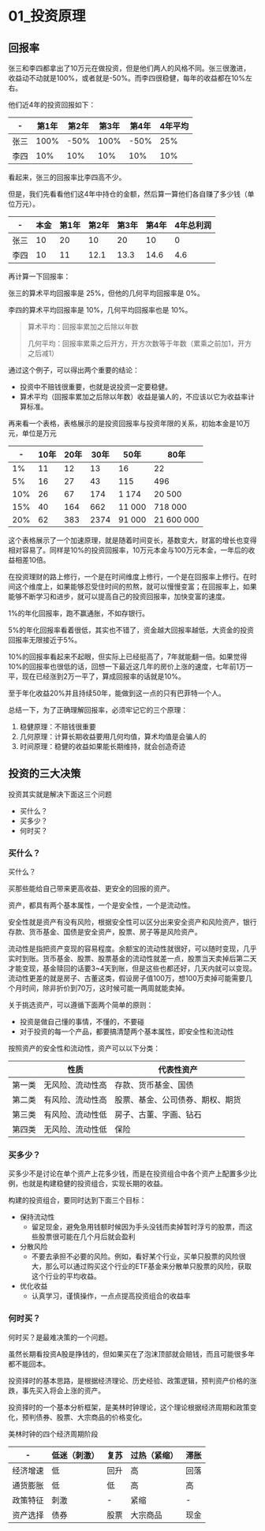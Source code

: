 
# 01_投资原理

## 回报率

张三和李四都拿出了10万元在做投资，但是他们两人的风格不同。张三很激进，收益动不动就是100%，或者就是-50%。而李四很稳健，每年的收益都在10%左右。

他们近4年的投资回报如下：

|  -  | 第1年  | 第2年  | 第3年  | 第4年  | 4年平均 |
| ---- |  ----  | ----  | ----  | ----  | ----  | 
| 张三 | 100%  | -50% | 100% | -50% | 25% |
| 李四 | 10%  | 10% | 10% | 10% | 10% |

看起来，张三的回报率比李四高不少。

但是，我们先看看他们这4年中持仓的金额，然后算一算他们各自赚了多少钱（单位万元）。

|  -  | 本金 | 第1年 | 第2年  | 第3年  | 第4年  | 4年总利润 |
| ---- | ---- | ----  | ----  | ----  | ----  | ----  | 
| 张三 | 10  | 20  | 10 | 20 | 10 | 0 |
| 李四 | 10  | 11  | 12.1 | 13.3| 14.6| 4.6 |

再计算一下回报率：

张三的算术平均回报率是 25%，但他的几何平均回报率是 0%。

李四的算术平均回报率是 10%，几何平均回报率也是 10%。

> 算术平均：回报率累加之后除以年数
>
> 几何平均：回报率累乘之后开方，开方次数等于年数（累乘之前加1，开方之后减1）

通过这个例子，可以得出两个重要的结论：
- 投资中不赔钱很重要，也就是说投资一定要稳健。
- 算术平均（回报率累加之后除以年数）收益是骗人的，不应该以它为收益率计算标准。

再来看一个表格，表格展示的是投资回报率与投资年限的关系，初始本金是10万元，单位是万元

|  -  | 10年 | 20年 | 30年  | 50年  | 80年  |
| ---- | ---- | ----  | ----  | ----  | ----  | 
| 1% | 11  | 12  | 13 | 16 | 22 |
| 5% | 16  | 27  | 43 | 115| 496 | 
| 10% | 26| 67 | 174 | 1 174 | 20 500 |
| 15% | 40  | 164  | 662 | 11 000 | 718 000 |
| 20% | 62 | 383  | 2374 | 91 000 | 21 600 000 |

这个表格展示了一个加速原理，就是随着时间变长，基数变大，财富的增长也变得相对容易了。同样是10%的投资回报率，10万元本金与100万元本金，一年后的收益相差10倍。

在投资理财的路上修行，一个是在时间维度上修行，一个是在回报率上修行。在时间这个维度上，如果能够忍受住时间的煎熬，就可以慢慢变富；在回报率上，如果能够不断学习和进步，就可以提高自己的投资回报率，加快变富的速度。

1%的年化回报率，跑不赢通胀，不如存银行。

5%的年化回报率看着很低，其实也不错了，资金越大回报率越低，大资金的投资回报率无限接近于5%。

10%的回报率看起来不起眼，但实际上已经挺高了，7年就能翻一倍。如果觉得10%的回报率也很低的话，回想一下最近这几年的房价上涨的速度，七年前1万一平，现在已经涨到2万一平了，算成回报率的话就是10%。

至于年化收益20%并且持续50年，能做到这一点的只有巴菲特一个人。

总结一下，为了正确理解回报率，必须牢记它的三个原理：

1. 稳健原理：不赔钱很重要
2. 几何原理：计算长期收益要用几何均值，算术均值是会骗人的
3. 时间原理：稳健的收益如果能长期维持，就会创造奇迹

## 投资的三大决策

投资其实就是解决下面这三个问题

- 买什么？
- 买多少？
- 何时买？

### 买什么？

买什么？

买那些能给自己带来更高收益、更安全的回报的资产。

资产，都具有两个基本属性，一个是安全性，一个是流动性。

安全性就是资产有没有风险，根据安全性可以区分出来安全资产和风险资产，银行存款、货币基金、国债是安全资产，股票、房子等是风险资产。

流动性是指把资产变现的容易程度。余额宝的流动性就很好，可以随时变现，几乎实时到账。货币基金、股票、股票基金的流动性就差一点，股票当天卖掉后第二天才能变现，基金赎回的话要3~4天到账，但是这些也都还好，几天内就可以变现。流动性更差的就是房子、古董这类，假设房子值100万，想100万卖掉可能需要几个月时间，除非折价到70万，这时候可能一两周就能卖掉。

关于挑选资产，可以遵循下面两个简单的原则：

- 投资是做自己懂的事情，不懂的，不要碰
- 对于投资的每一个产品，都要搞清楚两个基本属性，即安全性和流动性

按照资产的安全性和流动性，资产可以以下分类：

|    | 性质 | 代表性资产  |
| ---- | ---- | ----  | 
| 第一类 | 无风险、流动性高  | 存款、货币基金、国债 |
| 第二类 | 有风险、流动性高  | 股票、基金、公司债券、期权、期货 | 
| 第三类 | 有风险、流动性低 | 房子、古董、字画、钻石 |
| 第四类 | 无风险、流动性低 | 保险 |


### 买多少？

买多少不是讨论在单个资产上花多少钱，而是在投资组合中各个资产上配置多少比例，也就是构建稳健的投资组合，实现长期的收益。

构建的投资组合，要同时达到下面三个目标：

- 保持流动性
  - 留足现金，避免急用钱额时候因为手头没钱而卖掉暂时浮亏的股票，而这些股票很可能在几个月后就会盈利
- 分散风险
  - 不要去承担不必要的风险。例如，看好某个行业，买单只股票的风险很大，那么可以通过购买这个行业的ETF基金来分散单只股票的风险，获取这个行业的平均收益。
- 优化收益
  - 认真学习，谨慎操作，一点点提高投资组合的收益率

### 何时买？

何时买？是最难决策的一个问题。

虽然长期看投资A股是挣钱的，但如果买在了泡沫顶部就会赔钱，而且可能很多年都不能回本。

投资择时的基本思路，是根据经济理论、历史经验、政策逻辑，预判资产价格的涨跌，事先买入将会上涨的资产。

投资择时的一个基本分析框架，是美林时钟理论，这个理论根据经济周期和政策变化，预判债券、股票、大宗商品的价格变化。

美林时钟的四个经济周期阶段

|  -  | 低迷（刺激） | 复苏 | 过热（紧缩）  | 滞胀 |
| ---- | ---- | ----  | ----  | ----   | 
| 经济增速 | 低  | 回升 | 高 | 回落 |
| 通货膨胀 | 低 | 低  | 高 | 高 | 
| 政策特征 | 刺激 | - | 紧缩 | -  |
| 资产选择 | 债券  | 股票 | 大宗商品 | 现金 |





